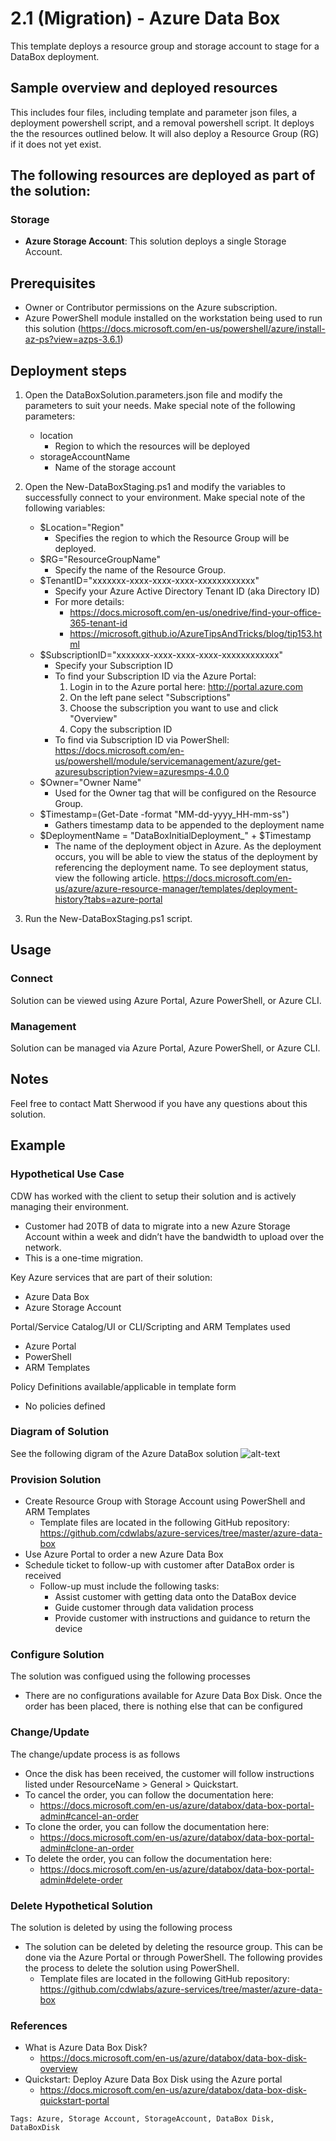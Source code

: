 
# 2.1 (Migration) - Azure Data Box

This template deploys a resource group and storage account to stage for a DataBox deployment. 


## Sample overview and deployed resources
This includes four files, including template and parameter json files, a deployment powershell script, and a removal powershell script. It deploys the the resources outlined below. It will also deploy a Resource Group (RG) if it does not yet exist.


## The following resources are deployed as part of the solution:

### Storage

+ **Azure Storage Account**: This solution deploys a single Storage Account.

## Prerequisites

+ Owner or Contributor permissions on the Azure subscription.
+ Azure PowerShell module installed on the workstation being used to run this solution (https://docs.microsoft.com/en-us/powershell/azure/install-az-ps?view=azps-3.6.1)


## Deployment steps

1. Open the DataBoxSolution.parameters.json file and modify the parameters to suit your needs. Make special note of the following parameters:
    - location
        - Region to which the resources will be deployed
    - storageAccountName
        - Name of the storage account


2. Open the New-DataBoxStaging.ps1 and modify the variables to successfully connect to your environment. Make special note of the following variables:

    - $Location="Region"
        - Specifies the region to which the Resource Group will be deployed.
    - $RG="ResourceGroupName"
        - Specify the name of the Resource Group.
    - $TenantID="xxxxxxx-xxxx-xxxx-xxxx-xxxxxxxxxxxx"
        - Specify your Azure Active Directory Tenant ID (aka Directory ID)
        - For more details:
            - https://docs.microsoft.com/en-us/onedrive/find-your-office-365-tenant-id
            - https://microsoft.github.io/AzureTipsAndTricks/blog/tip153.html
    - $SubscriptionID="xxxxxxx-xxxx-xxxx-xxxx-xxxxxxxxxxxx"
        - Specify your Subscription ID
        - To find your Subscription ID via the Azure Portal:
            1) Login in to the Azure portal here: http://portal.azure.com
            2) On the left pane select "Subscriptions"
            3) Choose the subscription you want to use and click "Overview"
            4) Copy the subscription ID 
        - To find via Subscription ID via PowerShell: https://docs.microsoft.com/en-us/powershell/module/servicemanagement/azure/get-azuresubscription?view=azuresmps-4.0.0
    - $Owner="Owner Name"
        - Used for the Owner tag that will be configured on the Resource Group.
    - $Timestamp=(Get-Date -format "MM-dd-yyyy_HH-mm-ss")
        - Gathers timestamp data to be appended to the deployment name 
    - $DeploymentName = "DataBoxInitialDeployment_" + $Timestamp
        - The name of the deployment object in Azure. As the deployment occurs, you will be able to view the status of the deployment by referencing the deployment name. To see deployment status, view the following article. https://docs.microsoft.com/en-us/azure/azure-resource-manager/templates/deployment-history?tabs=azure-portal 

3. Run the New-DataBoxStaging.ps1 script.


## Usage

### Connect
Solution can be viewed using Azure Portal, Azure PowerShell, or Azure CLI.

### Management
Solution can be managed via Azure Portal, Azure PowerShell, or Azure CLI.

## Notes
Feel free to contact Matt Sherwood if you have any questions about this solution.

## Example
### Hypothetical Use Case
CDW has worked with the client to setup their solution and is actively managing their environment.
- Customer had 20TB of data to migrate into a new Azure Storage Account within a week and didn’t have the bandwidth to upload over the network.
- This is a one-time migration.

Key Azure services that are part of their solution:  
- Azure Data Box
- Azure Storage Account

Portal/Service Catalog/UI or CLI/Scripting and ARM Templates used  
- Azure Portal
- PowerShell
- ARM Templates

Policy Definitions available/applicable in template form  
- No policies defined

### Diagram of Solution
See the following digram of the Azure DataBox solution
![alt-text](https://azurecomcdn.azureedge.net/cvt-07cd79bcf94c7abee51d2d07f52c7f42b4595e8b2fca2825cdbf8d1bd6912e4b/images/page/services/databox/diagram.png)

### Provision Solution
- Create Resource Group with Storage Account using PowerShell and ARM Templates
    - Template files are located in the following GitHub repository: https://github.com/cdwlabs/azure-services/tree/master/azure-data-box 
- Use Azure Portal to order a new Azure Data Box
- Schedule ticket to follow-up with customer after DataBox order is received
    - Follow-up must include the following tasks:
        - Assist customer with getting data onto the DataBox device
        - Guide customer through data validation process
        - Provide customer with instructions and guidance to return the device

### Configure Solution
The solution was configued using the following processes
- There are no configurations available for Azure Data Box Disk. Once the order has been placed, there is nothing else that can be configured

### Change/Update
The change/update process is as follows
- Once the disk has been received, the customer will follow instructions listed under ResourceName > General > Quickstart.
- To cancel the order, you can follow the documentation here:
    - https://docs.microsoft.com/en-us/azure/databox/data-box-portal-admin#cancel-an-order
- To clone the order, you can follow the documentation here:
    - https://docs.microsoft.com/en-us/azure/databox/data-box-portal-admin#clone-an-order
- To delete the order, you can follow the documentation here:
    - https://docs.microsoft.com/en-us/azure/databox/data-box-portal-admin#delete-order

### Delete Hypothetical Solution
The solution is deleted by using the following process
- The solution can be deleted by deleting the resource group. This can be done via the Azure Portal or through PowerShell. The following provides the process to delete the solution using PowerShell.
    - Template files are located in the following GitHub repository: https://github.com/cdwlabs/azure-services/tree/master/azure-data-box

### References
- What is Azure Data Box Disk? 
    - https://docs.microsoft.com/en-us/azure/databox/data-box-disk-overview
- Quickstart: Deploy Azure Data Box Disk using the Azure portal
    - https://docs.microsoft.com/en-us/azure/databox/data-box-disk-quickstart-portal





`Tags: Azure, Storage Account, StorageAccount, DataBox Disk, DataBoxDisk`